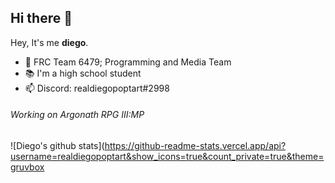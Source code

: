 ## Hi there 👋

Hey, It's me **diego**.


- 🤖 FRC Team 6479; Programming and Media Team
- 📚 I'm a high school student
- 📫 Discord: realdiegopoptart#2998

###### Working on Argonath RPG III:MP


![Diego's github stats](https://github-readme-stats.vercel.app/api?username=realdiegopoptart&show_icons=true&count_private=true&theme=gruvbox
